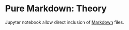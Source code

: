 # Pure Markdown: Theory

Jupyter notebook allow direct inclusion of [Markdown](https://www.markdownguide.org/) files.